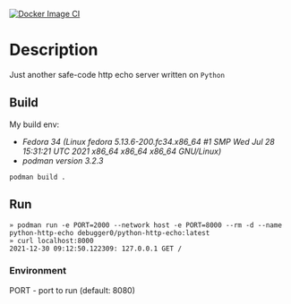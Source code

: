 [![Docker Image CI](https://github.com/ikscream/python-http-echo/actions/workflows/docker-image.yml/badge.svg)](https://github.com/ikscream/python-http-echo/actions/workflows/docker-image.yml)

# Description

Just another safe-code http echo server written on ```Python```

## Build

My build env:
* _Fedora 34 (Linux fedora 5.13.6-200.fc34.x86_64 #1 SMP Wed Jul 28 15:31:21 UTC 2021 x86_64 x86_64 x86_64 GNU/Linux)_
* _podman version 3.2.3_

```
podman build .
```

## Run


```
» podman run -e PORT=2000 --network host -e PORT=8000 --rm -d --name python-http-echo debugger0/python-http-echo:latest
» curl localhost:8000                                                                        
2021-12-30 09:12:50.122309: 127.0.0.1 GET /
```

### Environment

PORT - port to run (default: 8080)